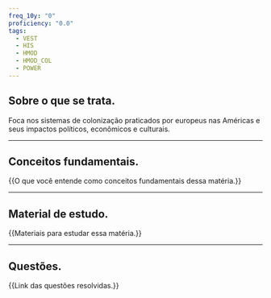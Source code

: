 ```yaml
---
freq_10y: "0"
proficiency: "0.0"
tags:
  - VEST
  - HIS
  - HMOD
  - HMOD_COL
  - POWER
---
```

## Sobre o que se trata.

Foca nos sistemas de colonização praticados por europeus nas Américas e seus impactos políticos, econômicos e culturais.

--- 
## Conceitos fundamentais.

{{O que você entende como conceitos fundamentais dessa matéria.}}

---
## Material de estudo.

{{Materiais para estudar essa matéria.}}

--- 
## Questões.

{{Link das questões resolvidas.}}